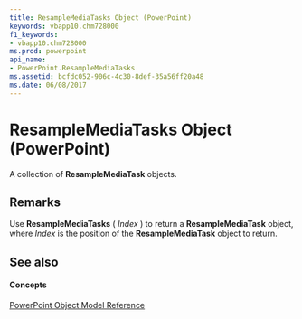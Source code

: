 ```yaml
---
title: ResampleMediaTasks Object (PowerPoint)
keywords: vbapp10.chm728000
f1_keywords:
- vbapp10.chm728000
ms.prod: powerpoint
api_name:
- PowerPoint.ResampleMediaTasks
ms.assetid: bcfdc052-906c-4c30-8def-35a56ff20a48
ms.date: 06/08/2017
---
```



# ResampleMediaTasks Object (PowerPoint)

A collection of  **ResampleMediaTask** objects.


## Remarks

Use  **ResampleMediaTasks** ( _Index_ ) to return a **ResampleMediaTask** object, where _Index_ is the position of the **ResampleMediaTask** object to return.


## See also


#### Concepts


[PowerPoint Object Model Reference](object-model-powerpoint-vba-reference.md)

